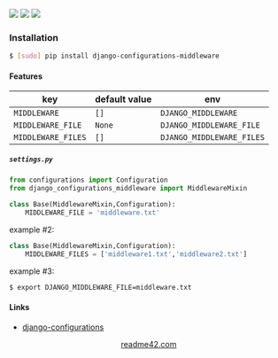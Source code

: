 <!--
https://readme42.com
-->


[![](https://img.shields.io/pypi/v/django-configurations-middleware.svg?maxAge=3600)](https://pypi.org/project/django-configurations-middleware/)
[![](https://img.shields.io/badge/License-Unlicense-blue.svg?longCache=True)](https://unlicense.org/)
[![](https://github.com/andrewp-as-is/django-configurations-middleware.py/workflows/tests42/badge.svg)](https://github.com/andrewp-as-is/django-configurations-middleware.py/actions)

### Installation
```bash
$ [sudo] pip install django-configurations-middleware
```

#### Features
key  | default value  | env
-|-|-
`MIDDLEWARE` | `[]` | `DJANGO_MIDDLEWARE`
`MIDDLEWARE_FILE` | `None` | `DJANGO_MIDDLEWARE_FILE`
`MIDDLEWARE_FILES` | `[]` | `DJANGO_MIDDLEWARE_FILES`

##### `settings.py`
```python
from configurations import Configuration
from django_configurations_middleware import MiddlewareMixin

class Base(MiddlewareMixin,Configuration):
    MIDDLEWARE_FILE = 'middleware.txt'

```

example #2:
```python
class Base(MiddlewareMixin,Configuration):
    MIDDLEWARE_FILES = ['middleware1.txt','middleware2.txt']
```

example #3:
```bash
$ export DJANGO_MIDDLEWARE_FILE=middleware.txt
```

#### Links
+   [django-configurations](https://github.com/jazzband/django-configurations)

<p align="center">
    <a href="https://readme42.com/">readme42.com</a>
</p>

